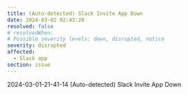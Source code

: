 ```yaml
---
title: (Auto-detected) Slack Invite App Down
date: 2024-03-02 02:43:28
resolved: false
# resolvedWhen: 
# Possible severity levels: down, disrupted, notice
severity: disrupted
affected:
  - Slack app
section: issue
---
```


2024-03-01-21-41-14 (Auto-detected) Slack Invite App Down

